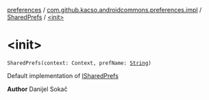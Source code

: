 [preferences](../../index.md) / [com.github.kacso.androidcommons.preferences.impl](../index.md) / [SharedPrefs](index.md) / [&lt;init&gt;](./-init-.md)

# &lt;init&gt;

`SharedPrefs(context: Context, prefName: `[`String`](https://kotlinlang.org/api/latest/jvm/stdlib/kotlin/-string/index.html)`)`

Default implementation of [ISharedPrefs](../../com.github.kacso.androidcommons.preferences/-i-shared-prefs/index.md)

**Author**
Danijel Sokač

